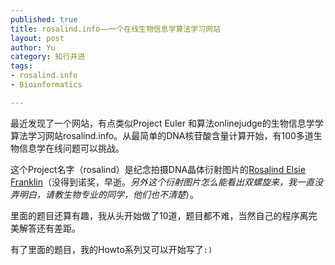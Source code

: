 ```yaml
--- 
published: true
title: rosalind.info——一个在线生物信息学算法学习网站
layout: post
author: Yu
category: 知行并进
tags: 
- rosalind.info
- Bioinformatics

---
```

最近发现了一个网站，有点类似Project Euler 和算法onlinejudge的生物信息学学算法学习网站rosalind.info。从最简单的DNA核苷酸含量计算开始，有100多道生物信息学在线问题可以挑战。

这个Project名字（rosalind）是纪念拍摄DNA晶体衍射图片的[Rosalind Elsie Franklin](http://en.wikipedia.org/wiki/Rosalind_Franklin)（没得到诺奖，早逝。*另外这个衍射图片怎么能看出双螺旋来，我一直没弄明白，请教生物专业的同学，他们也不清楚*）。

里面的题目还算有趣，我从头开始做了10道，题目都不难，当然自己的程序离完美解答还有差距。

有了里面的题目，我的Howto系列又可以开始写了<code>:)</code>


